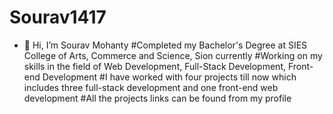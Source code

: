 # Sourav1417
- 👋 Hi, I’m Sourav Mohanty
#Completed my Bachelor's Degree at SIES College of Arts, Commerce and Science, Sion currently
#Working on my skills in the field of Web Development, Full-Stack Development, Front-end Development
#I have worked with four projects till now which includes three full-stack development and one front-end web development
#All the projects links can be found from my profile
